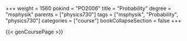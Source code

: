 +++
weight = 1560
pokind = "PO2006"
title = "Probability"
degree = "msphysik"
parents = ["physics730"]
tags = ["msphysik", "Probability", "physics730"]
categories = ["course"]
bookCollapseSection = false
+++

{{< genCoursePage >}}
